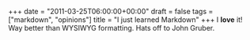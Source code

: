 +++
date = "2011-03-25T06:00:00+00:00"
draft = false
tags = ["markdown", "opinions"]
title = "I just learned Markdown"
+++
I **love** it! Way better than WYSIWYG formatting. Hats off to John Gruber.
